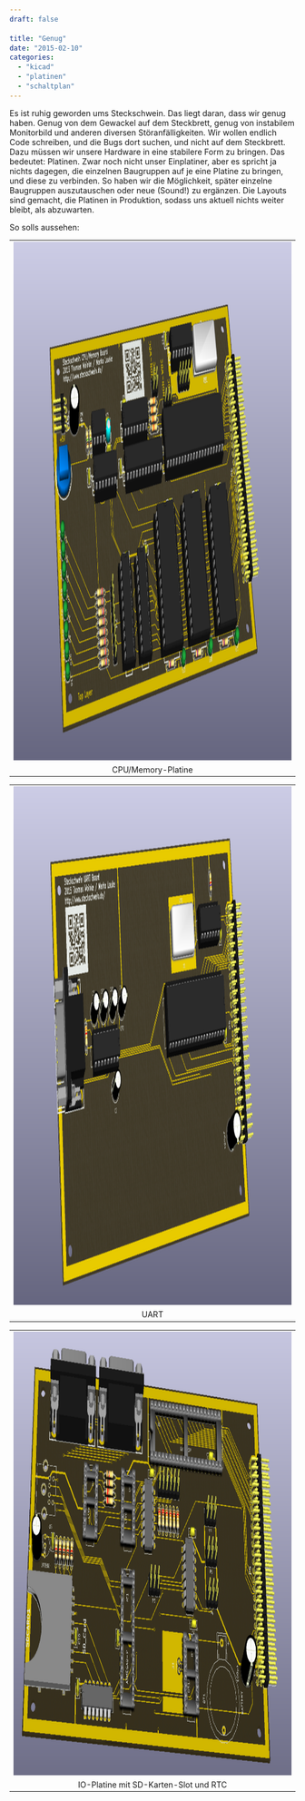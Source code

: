 ```yaml
---
draft: false

title: "Genug"
date: "2015-02-10"
categories: 
  - "kicad"
  - "platinen"
  - "schaltplan"
---
```


Es ist ruhig geworden ums Steckschwein. Das liegt daran, dass wir genug haben. Genug von dem Gewackel auf dem Steckbrett, genug von instabilem Monitorbild und anderen diversen Störanfälligkeiten. Wir wollen endlich Code schreiben, und die Bugs dort suchen, und nicht auf dem Steckbrett. Dazu müssen wir unsere Hardware in eine stabilere Form zu bringen. Das bedeutet: Platinen. Zwar noch nicht unser Einplatiner, aber es spricht ja nichts dagegen, die einzelnen Baugruppen auf je eine Platine zu bringen, und diese zu verbinden. So haben wir die Möglichkeit, später einzelne Baugruppen auszutauschen oder neue (Sound!) zu ergänzen. Die Layouts sind gemacht, die Platinen in Produktion, sodass uns aktuell nichts weiter bleibt, als abzuwarten.

So solls aussehen:

<table style="margin-left:auto;margin-right:auto;text-align:center;" cellspacing="0" cellpadding="0" align="center"><tbody><tr><td style="text-align:center;"><img class="alignnone size-full wp-image-179" src="images/steckschwein.png" alt="steckschwein" width="1678" height="914"></td></tr><tr><td style="text-align:center;">CPU/Memory-Platine</td></tr></tbody></table>

<table style="margin-left:auto;margin-right:auto;text-align:center;" cellspacing="0" cellpadding="0" align="center"><tbody><tr><td style="text-align:center;"><img class="alignnone size-full wp-image-180" src="images/uart.png" alt="uart" width="1678" height="914"></td></tr><tr><td style="text-align:center;">UART</td></tr></tbody></table>

<table style="margin-left:auto;margin-right:auto;text-align:center;" cellspacing="0" cellpadding="0" align="center"><tbody><tr><td style="text-align:center;"><img class="alignnone size-full wp-image-181" src="images/io.png" alt="io" width="1361" height="782"></td></tr><tr><td style="text-align:center;">IO-Platine mit SD-Karten-Slot und RTC</td></tr></tbody></table>

